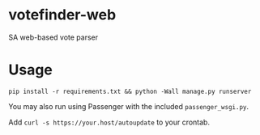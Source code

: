 # votefinder-web
SA web-based vote parser


# Usage
`pip install -r requirements.txt && python -Wall manage.py runserver`

You may also run using Passenger with the included `passenger_wsgi.py`.

Add `curl -s https://your.host/autoupdate` to your crontab.

